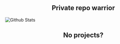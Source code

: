 <h2 align="center">Private repo warrior </h2>

![Github Stats](https://github-readme-stats.vercel.app/api?username=BetyarBaszo&count_private=true&show_icons=true&include_all_commits=true)

<h2 align="center">No projects?</h2> 
 <br> 
 <div width="100%" align="center"> 
   <a hfref="https://www.google.com/imgres?imgurl=https%3A%2F%2Fi1.sndcdn.com%2Fartworks-7n7INsM9YyE3b2KH-kyEyFw-t500x500.jpg&tbnid=d9zcpDZa8YltqM&vet=12ahUKEwjIzP6qv6eAAxVo0gIHHVgzAQoQMygBegUIARCbAQ..i&imgrefurl=https%3A%2F%2Fsoundcloud.com%2Fagustinfortnite2008%2Fagusfortnite2008-no-bitches&docid=cuFPcmQM7im2tM&w=500&h=500&q=no%20bitches%20meme&client=opera-gx&ved=2ahUKEwjIzP6qv6eAAxVo0gIHHVgzAQoQMygBegUIARCbAQ"></a>
